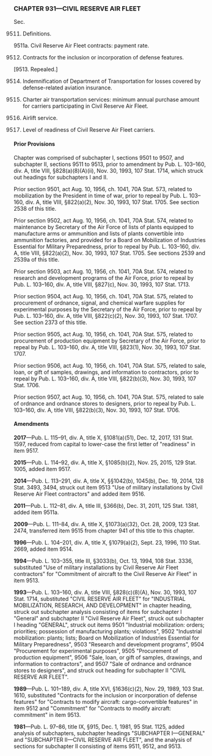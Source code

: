 ### **CHAPTER 931—CIVIL RESERVE AIR FLEET** ###

Sec.

9511. Definitions.

9511a. Civil Reserve Air Fleet contracts: payment rate.

9512. Contracts for the inclusion or incorporation of defense features.

[9513. Repealed.]

9514. Indemnification of Department of Transportation for losses covered by defense-related aviation insurance.

9515. Charter air transportation services: minimum annual purchase amount for carriers participating in Civil Reserve Air Fleet.

9516. Airlift service.

9517. Level of readiness of Civil Reserve Air Fleet carriers.

#### Prior Provisions ####

Chapter was comprised of subchapter I, sections 9501 to 9507, and subchapter II, sections 9511 to 9513, prior to amendment by Pub. L. 103–160, div. A, title VIII, §828(a)(8)(A)(ii), Nov. 30, 1993, 107 Stat. 1714, which struck out headings for subchapters I and II.

Prior section 9501, act Aug. 10, 1956, ch. 1041, 70A Stat. 573, related to mobilization by the President in time of war, prior to repeal by Pub. L. 103–160, div. A, title VIII, §822(a)(2), Nov. 30, 1993, 107 Stat. 1705. See section 2538 of this title.

Prior section 9502, act Aug. 10, 1956, ch. 1041, 70A Stat. 574, related to maintenance by Secretary of the Air Force of lists of plants equipped to manufacture arms or ammunition and lists of plants convertible into ammunition factories, and provided for a Board on Mobilization of Industries Essential for Military Preparedness, prior to repeal by Pub. L. 103–160, div. A, title VIII, §822(a)(2), Nov. 30, 1993, 107 Stat. 1705. See sections 2539 and 2539a of this title.

Prior section 9503, act Aug. 10, 1956, ch. 1041, 70A Stat. 574, related to research and development programs of the Air Force, prior to repeal by Pub. L. 103–160, div. A, title VIII, §827(c), Nov. 30, 1993, 107 Stat. 1713.

Prior section 9504, act Aug. 10, 1956, ch. 1041, 70A Stat. 575, related to procurement of ordnance, signal, and chemical warfare supplies for experimental purposes by the Secretary of the Air Force, prior to repeal by Pub. L. 103–160, div. A, title VIII, §822(c)(2), Nov. 30, 1993, 107 Stat. 1707. See section 2373 of this title.

Prior section 9505, act Aug. 10, 1956, ch. 1041, 70A Stat. 575, related to procurement of production equipment by Secretary of the Air Force, prior to repeal by Pub. L. 103–160, div. A, title VIII, §823(1), Nov. 30, 1993, 107 Stat. 1707.

Prior section 9506, act Aug. 10, 1956, ch. 1041, 70A Stat. 575, related to sale, loan, or gift of samples, drawings, and information to contractors, prior to repeal by Pub. L. 103–160, div. A, title VIII, §822(b)(3), Nov. 30, 1993, 107 Stat. 1706.

Prior section 9507, act Aug. 10, 1956, ch. 1041, 70A Stat. 575, related to sale of ordnance and ordnance stores to designers, prior to repeal by Pub. L. 103–160, div. A, title VIII, §822(b)(3), Nov. 30, 1993, 107 Stat. 1706.

#### Amendments ####

**2017**—Pub. L. 115–91, div. A, title X, §1081(a)(51), Dec. 12, 2017, 131 Stat. 1597, reduced from capital to lower-case the first letter of "readiness" in item 9517.

**2015**—Pub. L. 114–92, div. A, title X, §1085(b)(2), Nov. 25, 2015, 129 Stat. 1005, added item 9517.

**2014**—Pub. L. 113–291, div. A, title X, §§1042(b), 1045(b), Dec. 19, 2014, 128 Stat. 3493, 3494, struck out item 9513 "Use of military installations by Civil Reserve Air Fleet contractors" and added item 9516.

**2011**—Pub. L. 112–81, div. A, title III, §366(b), Dec. 31, 2011, 125 Stat. 1381, added item 9511a.

**2009**—Pub. L. 111–84, div. A, title X, §1073(a)(32), Oct. 28, 2009, 123 Stat. 2474, transferred item 9515 from chapter 941 of this title to this chapter.

**1996**—Pub. L. 104–201, div. A, title X, §1079(a)(2), Sept. 23, 1996, 110 Stat. 2669, added item 9514.

**1994**—Pub. L. 103–355, title III, §3033(b), Oct. 13, 1994, 108 Stat. 3336, substituted "Use of military installations by Civil Reserve Air Fleet contractors" for "Commitment of aircraft to the Civil Reserve Air Fleet" in item 9513.

**1993**—Pub. L. 103–160, div. A, title VIII, §828(c)(8)(A), Nov. 30, 1993, 107 Stat. 1714, substituted "CIVIL RESERVE AIR FLEET" for "INDUSTRIAL MOBILIZATION, RESEARCH, AND DEVELOPMENT" in chapter heading, struck out subchapter analysis consisting of items for subchapter I "General" and subchapter II "Civil Reserve Air Fleet", struck out subchapter I heading "GENERAL", struck out items 9501 "Industrial mobilization: orders; priorities; possession of manufacturing plants; violations", 9502 "Industrial mobilization: plants; lists; Board on Mobilization of Industries Essential for Military Preparedness", 9503 "Research and development programs", 9504 "Procurement for experimental purposes", 9505 "Procurement of production equipment", 9506 "Sale, loan, or gift of samples, drawings, and information to contractors", and 9507 "Sale of ordnance and ordnance stores to designers", and struck out heading for subchapter II "CIVIL RESERVE AIR FLEET".

**1989**—Pub. L. 101–189, div. A, title XVI, §1636(c)(2), Nov. 29, 1989, 103 Stat. 1610, substituted "Contracts for the inclusion or incorporation of defense features" for "Contracts to modify aircraft: cargo-convertible features" in item 9512 and "Commitment" for "Contracts to modify aircraft: commitment" in item 9513.

**1981**—Pub. L. 97–86, title IX, §915, Dec. 1, 1981, 95 Stat. 1125, added analysis of subchapters, subchapter headings "SUBCHAPTER I—GENERAL" and "SUBCHAPTER II—CIVIL RESERVE AIR FLEET", and the analysis of sections for subchapter II consisting of items 9511, 9512, and 9513.